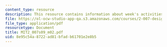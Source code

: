 ```yaml
---
content_type: resource
description: This resource contains information about week's activities and deliverables.
file: https://ol-ocw-studio-app-qa.s3.amazonaws.com/courses/2-007-design-and-manufacturing-i-spring-2009/8e95c54a8722ad81bfadb61701e2e8b5_MIT2_007s09_m02.pdf
file_type: application/pdf
resourcetype: Document
title: MIT2_007s09_m02.pdf
uid: 8e95c54a-8722-ad81-bfad-b61701e2e8b5
---
```

